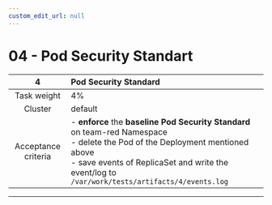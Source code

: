 ```yaml
---
custom_edit_url: null
---
```


# 04 - Pod Security Standart

|        **4**        | **Pod Security Standard**                                                                                                                                                                                                                            |
| :-----------------: | :--------------------------------------------------------------------------------------------------------------------------------------------------------------------------------------------------------------------------------------------------- |
|     Task weight     | 4%                                                                                                                                                                                                                                                   |
|       Cluster       | default                                                                                                                                                                                                                                              |
| Acceptance criteria | - **enforce** the **baseline** **Pod Security Standard** on team-red Namespace   <br/>-  delete the Pod of the Deployment mentioned above <br/>- save  events  of ReplicaSet and write the event/log to   ``/var/work/tests/artifacts/4/events.log`` |
---
